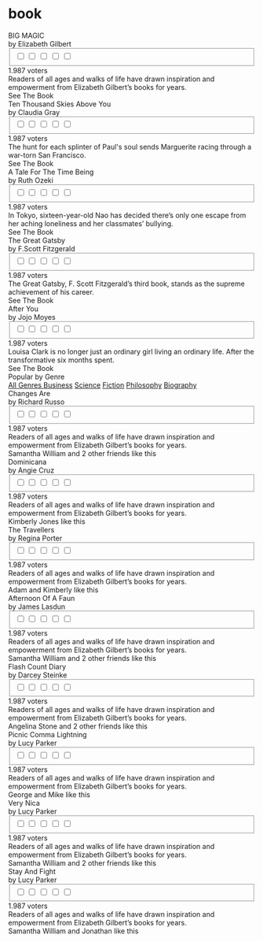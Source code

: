 # book

<link rel='stylesheet' href='https://cdnjs.cloudflare.com/ajax/libs/flickity/1.0.0/flickity.css'>
<script src='https://cdnjs.cloudflare.com/ajax/libs/flickity/1.0.0/flickity.pkgd.js'></script>
<script src='https://cdnjs.cloudflare.com/ajax/libs/jquery/2.1.3/jquery.min.js'></script>
<script src='../js/jquery3.1.0.min.js'></script>
<!--link rel='stylesheet' href='https://cdnjs.cloudflare.com/ajax/libs/flickity/1.0.0/flickity.css'-->
<link rel="stylesheet" href="./style.css">

<!-- partial:index.partial.html -->
<div class="book-store">
  <div class="book-slide">
    <div class="book js-flickity" data-flickity-options='{ "wrapAround": true }'>
     <div class="book-cell">
      <div class="book-img">
       <img src="https://images-na.ssl-images-amazon.com/images/I/81WcnNQ-TBL.jpg" alt="" class="book-photo">
      </div>
      <div class="book-content">
       <div class="book-title">BIG MAGIC</div>
       <div class="book-author">by Elizabeth Gilbert</div>
       <div class="rate">
        <fieldset class="rating">
         <input type="checkbox" id="star5" name="rating" value="5" />
         <label class="full" for="star5"></label>
         <input type="checkbox" id="star4" name="rating" value="4" />
         <label class="full" for="star4"></label>
         <input type="checkbox" id="star3" name="rating" value="3" />
         <label class="full" for="star3"></label>
         <input type="checkbox" id="star2" name="rating" value="2" />
         <label class="full" for="star2"></label>
         <input type="checkbox" id="star1" name="rating" value="1" />
         <label class="full" for="star1"></label>
        </fieldset>
        <span class="book-voters">1.987 voters</span>
       </div>
       <div class="book-sum">Readers of all ages and walks of life have drawn inspiration and empowerment from Elizabeth Gilbert’s books for years. </div>
       <div class="book-see">See The Book</div>
      </div>
     </div>
     <div class="book-cell">
      <div class="book-img">
       <img src="https://i.pinimg.com/originals/a8/b9/ff/a8b9ff74ed0f3efd97e09a7a0447f892.jpg" alt="" class="book-photo">
      </div>
      <div class="book-content">
       <div class="book-title">Ten Thousand Skies Above You</div>
       <div class="book-author">by Claudia Gray</div>
       <div class="rate">
        <fieldset class="rating blue">
         <input type="checkbox" id="star6" name="rating" value="5" />
         <label class="full1" for="star6"></label>
         <input type="checkbox" id="star7" name="rating" value="4" />
         <label class="full1" for="star7"></label>
         <input type="checkbox" id="star8" name="rating" value="3" />
         <label class="full1" for="star8"></label>
         <input type="checkbox" id="star9" name="rating" value="2" />
         <label class="full1" for="star9"></label>
         <input type="checkbox" id="star10" name="rating" value="1" />
         <label class="full1" for="star10"></label>
        </fieldset>
        <span class="book-voters">1.987 voters</span>
       </div>
       <div class="book-sum">The hunt for each splinter of Paul's soul sends Marguerite racing through a war-torn San Francisco.</div>
       <div class="book-see book-blue">See The Book</div>
      </div>
     </div>
     <div class="book-cell">
      <div class="book-img">
       <img src="https://www.abebooks.com/blog/wp-content/uploads/2016/08/10.jpg" alt="" class="book-photo">
      </div>
      <div class="book-content">
       <div class="book-title">A Tale For The Time Being</div>
       <div class="book-author">by Ruth Ozeki</div>
       <div class="rate">
        <fieldset class="rating purple">
         <input type="checkbox" id="star11" name="rating" value="5" />
         <label class="full" for="star11"></label>
         <input type="checkbox" id="star12" name="rating" value="4" />
         <label class="full" for="star12"></label>
         <input type="checkbox" id="star13" name="rating" value="3" />
         <label class="full" for="star13"></label>
         <input type="checkbox" id="star14" name="rating" value="2" />
         <label class="full" for="star14"></label>
         <input type="checkbox" id="star15" name="rating" value="1" />
         <label class="full" for="star15"></label>
        </fieldset>
        <span class="book-voters">1.987 voters</span>
       </div>
       <div class="book-sum">In Tokyo, sixteen-year-old Nao has decided there’s only one escape from her aching loneliness and her classmates’ bullying.</div>
       <div class="book-see book-pink">See The Book</div>
      </div>
     </div>
     <div class="book-cell">
      <div class="book-img">
       <img src="https://images-na.ssl-images-amazon.com/images/I/81af+MCATTL.jpg" alt="" class="book-photo">
      </div>
      <div class="book-content">
       <div class="book-title">The Great Gatsby</div>
       <div class="book-author">by F.Scott Fitzgerald</div>
       <div class="rate">
        <fieldset class="rating yellow">
         <input type="checkbox" id="star16" name="rating" value="5" />
         <label class="full" for="star16"></label>
         <input type="checkbox" id="star17" name="rating" value="4" />
         <label class="full" for="star17"></label>
         <input type="checkbox" id="star18" name="rating" value="3" />
         <label class="full" for="star18"></label>
         <input type="checkbox" id="star19" name="rating" value="2" />
         <label class="full" for="star19"></label>
         <input type="checkbox" id="star20" name="rating" value="1" />
         <label class="full" for="star20"></label>
        </fieldset>
        <span class="book-voters">1.987 voters</span>
       </div>
       <div class="book-sum">The Great Gatsby, F. Scott Fitzgerald’s third book, stands as the supreme achievement of his career.</div>
       <div class="book-see book-yellow">See The Book</div>
      </div>
     </div>
     <div class="book-cell">
      <div class="book-img">
       <img src="https://images-na.ssl-images-amazon.com/images/I/81UWB7oUZ0L.jpg" alt="" class="book-photo">
      </div>
      <div class="book-content">
       <div class="book-title">After You</div>
       <div class="book-author">by Jojo Moyes</div>
       <div class="rate">
        <fieldset class="rating dark-purp">
         <input type="checkbox" id="star21" name="rating" value="5" />
         <label class="full" for="star21"></label>
         <input type="checkbox" id="star22" name="rating" value="4" />
         <label class="full" for="star22"></label>
         <input type="checkbox" id="star23" name="rating" value="3" />
         <label class="full" for="star23"></label>
         <input type="checkbox" id="star24" name="rating" value="2" />
         <label class="full" for="star24"></label>
         <input type="checkbox" id="star25" name="rating" value="1" />
         <label class="full" for="star25"></label>
        </fieldset>
        <span class="book-voters">1.987 voters</span>
       </div>
       <div class="book-sum">Louisa Clark is no longer just an ordinary girl living an ordinary life. After the transformative six months spent.</div>
       <div class="book-see book-purple">See The Book</div>
      </div>
     </div>
    </div>
   </div>
  <div class="main-wrapper">
   <div class="popular-books">
    <div class="main-menu">
     <div class="genre">Popular by Genre</div>
     <div class="book-types">
      <a href="./book" class="book-type"> All Genres </a>
      <a href="./book1" class="book-type active"> Business</a>
      <a href="#" class="book-type"> Science</a>
      <a href="#" class="book-type"> Fiction</a>
      <a href="#" class="book-type"> Philosophy</a>
      <a href="#" class="book-type"> Biography</a>
     </div>
    </div>
    <div class="book-cards">
     <div class="book-card">
      <div class="content-wrapper">
      <img src="https://imagesvc.meredithcorp.io/v3/mm/image?url=https%3A%2F%2Fstatic.onecms.io%2Fwp-content%2Fuploads%2Fsites%2F6%2F2019%2F07%2Fchances-are-1-2000.jpg&q=85" alt="" class="book-card-img">
      <div class="card-content">
      <div class="book-name">Changes Are</div>
       <div class="book-by">by Richard Russo</div>
       <div class="rate">
 <fieldset class="rating book-rate">
 <input type="checkbox" id="star-c1" name="rating" value="5">
 <label class="full" for="star-c1"></label>
 <input type="checkbox" id="star-c2" name="rating" value="4">
 <label class="full" for="star-c2"></label>
 <input type="checkbox" id="star-c3" name="rating" value="3">
 <label class="full" for="star-c3"></label>
 <input type="checkbox" id="star-c4" name="rating" value="2">
 <label class="full" for="star-c4"></label>
 <input type="checkbox" id="star-c5" name="rating" value="1">
 <label class="full" for="star-c5"></label>
 </fieldset>
 <span class="book-voters card-vote">1.987 voters</span>
 </div>
        <div class="book-sum card-sum">Readers of all ages and walks of life have drawn inspiration and empowerment from Elizabeth Gilbert’s books for years. </div>
       </div>
     </div>
      <div class="likes">
      <div class="like-profile">
     <img src="https://randomuser.me/api/portraits/women/63.jpg" alt="" class="like-img">
    </div>
      <div class="like-profile">
     <img src="https://pbs.twimg.com/profile_images/2452384114/noplz47r59v1uxvyg8ku.png" alt="" class="like-img">
    </div>
      <div class="like-profile">
     <img src="https://images.unsplash.com/photo-1535713875002-d1d0cf377fde?ixlib=rb-1.2.1&ixid=eyJhcHBfaWQiOjEyMDd9&auto=format&fit=crop&w=1400&q=80" alt="" class="like-img">
    </div>
      <div class="like-name"><span>Samantha William</span> and<span> 2 other friends</span> like this</div>
    </div>
     </div>
     <div class="book-card">
      <div class="content-wrapper">
      <img src="https://images-na.ssl-images-amazon.com/images/I/7167iiDUeAL.jpg" alt="" class="book-card-img">
      <div class="card-content">
      <div class="book-name">Dominicana</div>
       <div class="book-by">by Angie Cruz</div>
       <div class="rate">
 <fieldset class="rating book-rate">
 <input type="checkbox" id="star-c6" name="rating" value="5">
 <label class="full" for="star-c6"></label>
 <input type="checkbox" id="star-c7" name="rating" value="4">
 <label class="full" for="star-c7"></label>
 <input type="checkbox" id="star-c8" name="rating" value="3">
 <label class="full" for="star-c8"></label>
 <input type="checkbox" id="star-c9" name="rating" value="2">
 <label class="full" for="star-c9"></label>
 <input type="checkbox" id="star-c10" name="rating" value="1">
 <label class="full" for="star-c10"></label>
 </fieldset>
 <span class="book-voters card-vote">1.987 voters</span>
 </div>
        <div class="book-sum card-sum">Readers of all ages and walks of life have drawn inspiration and empowerment from Elizabeth Gilbert’s books for years. </div>
       </div>
     </div>
      <div class="likes">
      <div class="like-profile">
     <img src="https://randomuser.me/api/portraits/women/63.jpg" alt="" class="like-img">
    </div>
      <div class="like-name"><span>Kimberly Jones</span> like this</div>
    </div>
     </div>
     <div class="book-card">
      <div class="content-wrapper">
      <img src="https://assets.fontsinuse.com/static/use-media-items/95/94294/full-2000x3056/5d56c6b1/cg%201.jpeg?resolution=0" alt="" class="book-card-img">
      <div class="card-content">
      <div class="book-name">The Travellers</div>
       <div class="book-by">by Regina Porter</div>
       <div class="rate">
 <fieldset class="rating book-rate">
 <input type="checkbox" id="star-c11" name="rating" value="5">
 <label class="full" for="star-c11"></label>
 <input type="checkbox" id="star-c12" name="rating" value="4">
 <label class="full" for="star-c12"></label>
 <input type="checkbox" id="star-c13" name="rating" value="3">
 <label class="full" for="star-c13"></label>
 <input type="checkbox" id="star-c14" name="rating" value="2">
 <label class="full" for="star-c14"></label>
 <input type="checkbox" id="star-c15" name="rating" value="1">
 <label class="full" for="star-c15"></label>
 </fieldset>
 <span class="book-voters card-vote">1.987 voters</span>
 </div>
        <div class="book-sum card-sum">Readers of all ages and walks of life have drawn inspiration and empowerment from Elizabeth Gilbert’s books for years. </div>
       </div>
     </div>
      <div class="likes">
      <div class="like-profile">
     <img src="https://randomuser.me/api/portraits/women/63.jpg" alt="" class="like-img">
    </div>
      <div class="like-profile">
     <img src="https://pbs.twimg.com/profile_images/2452384114/noplz47r59v1uxvyg8ku.png" alt="" class="like-img">
    </div>
      <div class="like-name"><span>Adam</span> and<span> Kimberly</span> like this</div>
    </div>
     </div>
     <div class="book-card">
      <div class="content-wrapper">
      <img src="https://images-na.ssl-images-amazon.com/images/I/91M4E+SURUL.jpg" alt="" class="book-card-img">
      <div class="card-content">
      <div class="book-name">Afternoon Of A Faun</div>
       <div class="book-by">by James Lasdun</div>
       <div class="rate">
 <fieldset class="rating book-rate">
 <input type="checkbox" id="star-c16" name="rating" value="5">
 <label class="full" for="star-c16"></label>
 <input type="checkbox" id="star-c17" name="rating" value="4">
 <label class="full" for="star-c17"></label>
 <input type="checkbox" id="star-18" name="rating" value="3">
 <label class="full" for="star-c18"></label>
 <input type="checkbox" id="star-c19" name="rating" value="2">
 <label class="full" for="star-c19"></label>
 <input type="checkbox" id="star-c20" name="rating" value="1">
 <label class="full" for="star-c20"></label>
 </fieldset>
 <span class="book-voters card-vote">1.987 voters</span>
 </div>
        <div class="book-sum card-sum">Readers of all ages and walks of life have drawn inspiration and empowerment from Elizabeth Gilbert’s books for years. </div>
       </div>
     </div>
      <div class="likes">
      <div class="like-profile">
     <img src="https://randomuser.me/api/portraits/women/63.jpg" alt="" class="like-img">
    </div>
      <div class="like-profile">
     <img src="https://pbs.twimg.com/profile_images/2452384114/noplz47r59v1uxvyg8ku.png" alt="" class="like-img">
    </div>
      <div class="like-profile">
     <img src="https://images.unsplash.com/photo-1535713875002-d1d0cf377fde?ixlib=rb-1.2.1&ixid=eyJhcHBfaWQiOjEyMDd9&auto=format&fit=crop&w=1400&q=80" alt="" class="like-img">
    </div>
      <div class="like-name"><span>Samantha William</span> and<span> 2 other friends</span> like this</div>
    </div>
     </div>
     <div class="book-card">
      <div class="content-wrapper">
      <img src="https://images-na.ssl-images-amazon.com/images/I/61OTY2-4anL.jpg" alt="" class="book-card-img">
      <div class="card-content">
      <div class="book-name">Flash Count Diary</div>
       <div class="book-by">by Darcey Steinke</div>
       <div class="rate">
 <fieldset class="rating book-rate">
 <input type="checkbox" id="star-c21" name="rating" value="5">
 <label class="full" for="star-c21"></label>
 <input type="checkbox" id="star-c22" name="rating" value="4">
 <label class="full" for="star-c22"></label>
 <input type="checkbox" id="star-c23" name="rating" value="3">
 <label class="full" for="star-c23"></label>
 <input type="checkbox" id="star-c24" name="rating" value="2">
 <label class="full" for="star-c24"></label>
 <input type="checkbox" id="star-c25" name="rating" value="1">
 <label class="full" for="star-c25"></label>
 </fieldset>
 <span class="book-voters card-vote">1.987 voters</span>
 </div>
        <div class="book-sum card-sum">Readers of all ages and walks of life have drawn inspiration and empowerment from Elizabeth Gilbert’s books for years. </div>
       </div>
     </div>
      <div class="likes">
      <div class="like-profile">
     <img src="https://randomuser.me/api/portraits/women/63.jpg" alt="" class="like-img">
    </div>
      <div class="like-profile">
     <img src="https://pbs.twimg.com/profile_images/2452384114/noplz47r59v1uxvyg8ku.png" alt="" class="like-img">
    </div>
      <div class="like-profile">
     <img src="https://images.unsplash.com/photo-1535713875002-d1d0cf377fde?ixlib=rb-1.2.1&ixid=eyJhcHBfaWQiOjEyMDd9&auto=format&fit=crop&w=1400&q=80" alt="" class="like-img">
    </div>
      <div class="like-name"><span>Angelina Stone</span> and<span> 2 other friends</span> like this</div>
    </div>
     </div>
     <div class="book-card">
      <div class="content-wrapper">
      <img src="https://images-na.ssl-images-amazon.com/images/I/61Vc+xM23GL.jpg" alt="" class="book-card-img">
      <div class="card-content">
      <div class="book-name">Picnic Comma Lightning</div>
       <div class="book-by">by Lucy Parker</div>
       <div class="rate">
 <fieldset class="rating book-rate">
 <input type="checkbox" id="star-c1" name="rating" value="5">
 <label class="full" for="star-c1"></label>
 <input type="checkbox" id="star-c2" name="rating" value="4">
 <label class="full" for="star-c2"></label>
 <input type="checkbox" id="star-c3" name="rating" value="3">
 <label class="full" for="star-c3"></label>
 <input type="checkbox" id="star-c4" name="rating" value="2">
 <label class="full" for="star-c4"></label>
 <input type="checkbox" id="star-c5" name="rating" value="1">
 <label class="full" for="star-c5"></label>
 </fieldset>
 <span class="book-voters card-vote">1.987 voters</span>
 </div>
        <div class="book-sum card-sum">Readers of all ages and walks of life have drawn inspiration and empowerment from Elizabeth Gilbert’s books for years. </div>
       </div>
     </div>
      <div class="likes">
      <div class="like-profile">
     <img src="https://pbs.twimg.com/profile_images/2452384114/noplz47r59v1uxvyg8ku.png" alt="" class="like-img">
    </div>
      <div class="like-profile">
     <img src="https://images.unsplash.com/photo-1535713875002-d1d0cf377fde?ixlib=rb-1.2.1&ixid=eyJhcHBfaWQiOjEyMDd9&auto=format&fit=crop&w=1400&q=80" alt="" class="like-img">
    </div>
      <div class="like-name"><span>George</span> and<span> Mike</span> like this</div>
    </div>
     </div>
     <div class="book-card">
      <div class="content-wrapper">
      <img src="https://prodimage.images-bn.com/pimages/9780525655633_p0_v5_s1200x630.jpg" alt="" class="book-card-img">
      <div class="card-content">
      <div class="book-name">Very Nica</div>
       <div class="book-by">by Lucy Parker</div>
       <div class="rate">
 <fieldset class="rating book-rate">
 <input type="checkbox" id="star-c1" name="rating" value="5">
 <label class="full" for="star-c1"></label>
 <input type="checkbox" id="star-c2" name="rating" value="4">
 <label class="full" for="star-c2"></label>
 <input type="checkbox" id="star-c3" name="rating" value="3">
 <label class="full" for="star-c3"></label>
 <input type="checkbox" id="star-c4" name="rating" value="2">
 <label class="full" for="star-c4"></label>
 <input type="checkbox" id="star-c5" name="rating" value="1">
 <label class="full" for="star-c5"></label>
 </fieldset>
 <span class="book-voters card-vote">1.987 voters</span>
 </div>
        <div class="book-sum card-sum">Readers of all ages and walks of life have drawn inspiration and empowerment from Elizabeth Gilbert’s books for years. </div>
       </div>
     </div>
      <div class="likes">
      <div class="like-profile">
     <img src="https://randomuser.me/api/portraits/women/63.jpg" alt="" class="like-img">
    </div>
      <div class="like-profile">
     <img src="https://pbs.twimg.com/profile_images/2452384114/noplz47r59v1uxvyg8ku.png" alt="" class="like-img">
    </div>
      <div class="like-profile">
     <img src="https://images.unsplash.com/photo-1535713875002-d1d0cf377fde?ixlib=rb-1.2.1&ixid=eyJhcHBfaWQiOjEyMDd9&auto=format&fit=crop&w=1400&q=80" alt="" class="like-img">
    </div>
      <div class="like-name"><span>Samantha William</span> and<span> 2 other friends</span> like this</div>
    </div>
     </div>
     <div class="book-card">
      <div class="content-wrapper">
      <img src="https://images-na.ssl-images-amazon.com/images/I/71PL7BiZ5NL.jpg" alt="" class="book-card-img">
      <div class="card-content">
      <div class="book-name">Stay And Fight</div>
       <div class="book-by">by Lucy Parker</div>
       <div class="rate">
 <fieldset class="rating book-rate">
 <input type="checkbox" id="star-c1" name="rating" value="5">
 <label class="full" for="star-c1"></label>
 <input type="checkbox" id="star-c2" name="rating" value="4">
 <label class="full" for="star-c2"></label>
 <input type="checkbox" id="star-c3" name="rating" value="3">
 <label class="full" for="star-c3"></label>
 <input type="checkbox" id="star-c4" name="rating" value="2">
 <label class="full" for="star-c4"></label>
 <input type="checkbox" id="star-c5" name="rating" value="1">
 <label class="full" for="star-c5"></label>
 </fieldset>
 <span class="book-voters card-vote">1.987 voters</span>
 </div>
        <div class="book-sum card-sum">Readers of all ages and walks of life have drawn inspiration and empowerment from Elizabeth Gilbert’s books for years. </div>
       </div>
     </div>
      <div class="likes">
      <div class="like-profile">
     <img src="https://randomuser.me/api/portraits/women/63.jpg" alt="" class="like-img">
    </div>
      <div class="like-profile">
     <img src="https://images.unsplash.com/photo-1535713875002-d1d0cf377fde?ixlib=rb-1.2.1&ixid=eyJhcHBfaWQiOjEyMDd9&auto=format&fit=crop&w=1400&q=80" alt="" class="like-img">
    </div>
      <div class="like-name"><span>Samantha William</span> and<span> Jonathan</span> like this</div>
    </div>
     </div>
    </div>
   </div>
  </div>
 </div>
 <!-- partial -->



